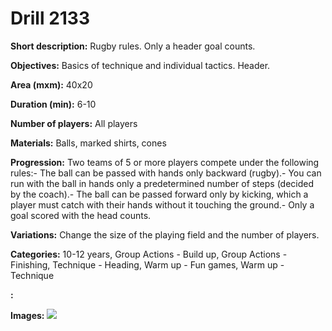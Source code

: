# Drill 2133

**Short description:**
Rugby rules. Only a header goal counts.

**Objectives:**
Basics of technique and individual tactics. Header.

**Area (mxm):**
40x20

**Duration (min):**
6-10

**Number of players:**
All players

**Materials:**
Balls, marked shirts, cones

**Progression:**
Two teams of 5 or more players compete under the following rules:- The ball can be passed with hands only backward (rugby).- You can run with the ball in hands only a predetermined number of steps (decided by the coach).- The ball can be passed forward only by kicking, which a player must catch with their hands without it touching the ground.- Only a goal scored with the head counts.

**Variations:**
Change the size of the playing field and the number of players.

**Categories:**
10-12 years, Group Actions - Build up, Group Actions - Finishing, Technique - Heading, Warm up - Fun games, Warm up - Technique

**:**


**Images:**
![](https://www.coachingfutsal.com/\images\dd1d03ac-8e88-42ca-a606-22ffa35d134d_288.png)

